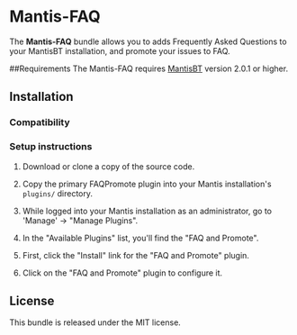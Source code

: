 # Mantis-FAQ


The **Mantis-FAQ** bundle allows you to adds Frequently Asked Questions to your MantisBT installation, and promote your issues to FAQ.

##Requirements
The Mantis-FAQ requires [MantisBT](https://www.mantisbt.org/download.php) version 2.0.1 or higher.


## Installation
### Compatibility

### Setup instructions


1. Download or clone a copy of the source code.

2. Copy the primary FAQPromote plugin into your Mantis
   installation's `plugins/` directory.

3. While logged into your Mantis installation as an administrator, go to
   'Manage' -> "Manage Plugins".

4. In the "Available Plugins" list, you'll find the "FAQ and Promote".

5. First, click the "Install" link for the "FAQ and Promote" plugin.

6. Click on the "FAQ and Promote" plugin to configure it.

License
-------

This bundle is released under the MIT license.
